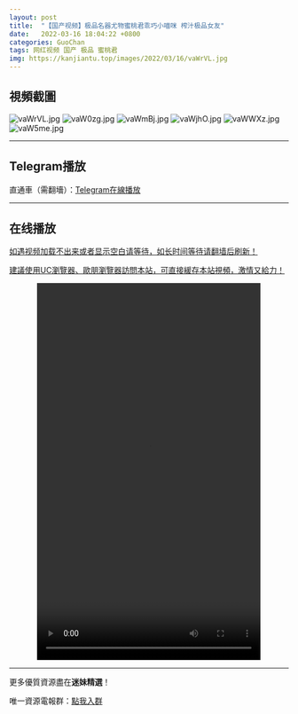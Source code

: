 ```yaml
---
layout: post
title:  "【国产视频】极品名器尤物蜜桃君乖巧小喵咪 榨汁极品女友"
date:   2022-03-16 18:04:22 +0800
categories: GuoChan
tags: 网红视频 国产 极品 蜜桃君
img: https://kanjiantu.top/images/2022/03/16/vaWrVL.jpg
---
```



## 視頻截圖

![vaWrVL.jpg](https://kanjiantu.top/images/2022/03/16/vaWrVL.jpg)
![vaW0zg.jpg](https://kanjiantu.top/images/2022/03/16/vaW0zg.jpg)
![vaWmBj.jpg](https://kanjiantu.top/images/2022/03/16/vaWmBj.jpg)
![vaWjhO.jpg](https://kanjiantu.top/images/2022/03/16/vaWjhO.jpg)
![vaWWXz.jpg](https://kanjiantu.top/images/2022/03/16/vaWWXz.jpg)
![vaW5me.jpg](https://kanjiantu.top/images/2022/03/16/vaW5me.jpg)

* * *
## Telegram播放

直通車（需翻墻）：[Telegram在線播放](https://t.me/mimeijingxuan/67)

* * *
## 在线播放
<u>如遇视频加载不出来或者显示空白请等待，如长时间等待请翻墙后刷新！</u>

<u>建議使用UC瀏覽器、歐朋瀏覽器訪問本站，可直接緩存本站視頻，激情又給力！</u>
<center><video src="https://cdn.publer.io/uploads/tmp/1648501011-25086-0117-5593/8c5db412a3ae9b7d294317026ae12734.mp4" width="80%" height="680px" controls="controls"></video></center>

* * *
更多優質資源盡在**迷妹精選**！

唯一資源電報群：[點我入群](https://t.me/mimeijingxuan)



